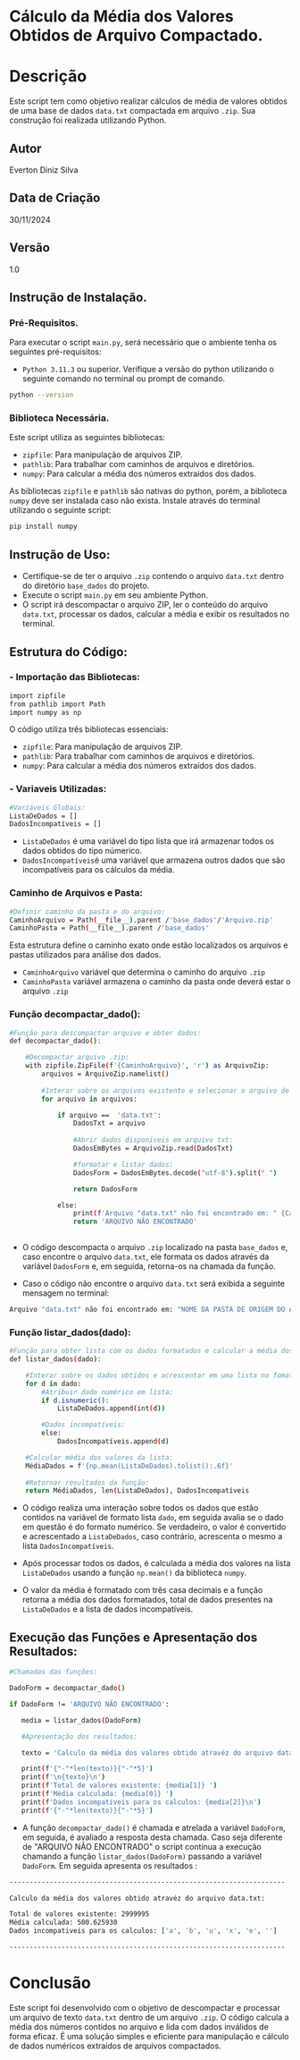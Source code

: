 # Cálculo da Média dos Valores Obtidos de Arquivo Compactado.

# Descrição
Este script tem como objetivo realizar cálculos de média de valores obtidos de uma base de dados `data.txt` compactada em arquivo `.zip`. Sua construção foi realizada utilizando Python.


## Autor
Everton Diniz Silva

## Data de Criação
30/11/2024

## Versão

1.0

## Instrução de Instalação.

### Pré-Requisitos.
Para executar o script `main.py`, será necessário que o ambiente tenha os seguintes pré-requisitos:

- `Python 3.11.3` ou superior.
Verifique a versão do python utilizando o seguinte comando no terminal ou prompt de comando.

```bash
python --version
```

### Biblioteca Necessária.
Este script utiliza as seguintes bibliotecas:

- `zipfile`: Para manipulação de arquivos ZIP.
- `pathlib`: Para trabalhar com caminhos de arquivos e diretórios.
- `numpy`: Para calcular a média dos números extraídos dos dados.

As bibliotecas `zipfile` e `pathlib` são nativas do python, porém, a biblioteca 
`numpy` deve ser instalada caso não exista. 
Instale através do terminal utilizando o seguinte script:

```bash
pip install numpy
```

## Instrução de Uso:

- Certifique-se de ter o arquivo `.zip` contendo o arquivo `data.txt` dentro do diretório `base_dados` do projeto.
- Execute o script `main.py` em seu ambiente Python.
- O script irá descompactar o arquivo ZIP, ler o conteúdo do arquivo `data.txt`, processar os dados, calcular a média e exibir os resultados no terminal.


## Estrutura do Código:
### - Importação das Bibliotecas:

```bash
import zipfile
from pathlib import Path
import numpy as np

```
O código utiliza três bibliotecas essenciais:

- `zipfile`: Para manipulação de arquivos ZIP.
- `pathlib`: Para trabalhar com caminhos de arquivos e diretórios.
- `numpy`: Para calcular a média dos números extraídos dos dados.

### - Variaveis Utilizadas:

```bash
#Variáveis Globais:
ListaDeDados = []
DadosIncompatíveis = []

```
- `ListaDeDados` é uma variável do tipo lista que irá armazenar todos os dados obtidos do tipo númerico.
- `DadosIncompatíveis`é uma variável que armazena outros dados que são incompatíveis para os cálculos da média.

### Caminho de Arquivos e Pasta:

```bash
#Definir caminho da pasta e do arquivo:
CaminhoArquivo = Path(__file__).parent /'base_dados'/'Arquivo.zip'
CaminhoPasta = Path(__file__).parent /'base_dados'

```
Esta estrutura define o caminho exato onde estão localizados os arquivos e pastas utilizados para análise dos dados.

- `CaminhoArquivo` variável que determina o caminho do arquivo `.zip`
- `CaminhoPasta` variável armazena o caminho da pasta onde deverá estar o arquivo `.zip`

### Função decompactar_dado(): 

```bash
#Função para descompactar arquivo e obter dados: 
def decompactar_dado():

    #Decompactar arquivo .zip:
    with zipfile.ZipFile(f'{CaminhoArquivo}', 'r') as ArquivoZip:    
        arquivos = ArquivoZip.namelist()
        
        #Interar sobre os arquivos existente e selecionar o arquivo de interesse:
        for arquivo in arquivos:

            if arquivo ==  'data.txt':
                DadosTxt = arquivo
            
                #Abrir dados disponiveis em arquivo txt:
                DadosEmBytes = ArquivoZip.read(DadosTxt)

                #formatar e listar dados:
                DadosForm = DadosEmBytes.decode("utf-8").split(" ")

                return DadosForm   

            else:
                print(f'Arquivo "data.txt" não foi encontrado em: " {CaminhoPasta} "')  
                return 'ARQUIVO NÃO ENCONTRADO' 
           
```
- O código descompacta o arquivo `.zip` localizado na pasta `base_dados` e, caso encontre o arquivo `data.txt`, ele formata os dados através da variável `DadosForm` e, em seguida, retorna-os na chamada da função.

- Caso o código não encontre o arquivo `data.txt` será exibida a seguinte mensagem no terminal:

```bash
Arquivo "data.txt" não foi encontrado em: "NOME DA PASTA DE ORIGEM DO ARQUIVO"
```


### Função listar_dados(dado):

```bash
#Função para obter lista com os dados formatados e calcular a média dos valores obtidos: 
def listar_dados(dado):

    #Interar sobre os dados obtidos e acrescentar em uma lista no fomato numérico inteiro:
    for d in dado:
        #Atribuir dado numérico em lista:
        if d.isnumeric():
            ListaDeDados.append(int(d))

        #Dados incompatíveis:
        else:
            DadosIncompatíveis.append(d)  

    #Calcular média dos valores da lista:
    MédiaDados = f'{np.mean(ListaDeDados).tolist():.6f}'
   
    #Retornar resultados da função:
    return MédiaDados, len(ListaDeDados), DadosIncompatíveis  
```
- O código realiza uma interação sobre todos os dados que estão contidos na variável de formato lista `dado`, em seguida avalia se o dado em questão 
é do formato numérico. Se verdadeiro, o valor é convertido e acrescentado a `ListaDeDados`, caso contrário, acrescenta o mesmo a lista `DadosIncompatíveis`.

- Após processar todos os dados, é calculada a média dos valores na lista `ListaDeDados` usando a função `np.mean()` da biblioteca `numpy`.

- O valor da média é formatado com três casa decimais e a função retorna a média dos dados formatados, total de dados presentes na `ListaDeDados` e a lista de
 dados incompatíveis. 


 ## Execução das Funções e Apresentação dos Resultados:

 ```bash
#Chamadas das funções: 

DadoForm = decompactar_dado()

if DadoForm != 'ARQUIVO NÃO ENCONTRADO':

    media = listar_dados(DadoForm)

    #Apresentação dos resultados:

    texto = 'Calculo da média dos valores obtido atravéz do arquivo data.txt:'

    print(f'{"-"*len(texto)}{"-"*5}')
    print(f'\n{texto}\n')
    print(f'Total de valores existente: {media[1]} ')
    print(f'Média calculada: {media[0]} ')
    print(f'Dados incompativeis para os calculos: {media[2]}\n')
    print(f'{"-"*len(texto)}{"-"*5}')

 ```

 - A função `decompactar_dado()` é chamada e atrelada a variável `DadoForm`, em
 seguida, é avaliado a resposta desta chamada. Caso seja diferente de "ARQUIVO NÃO ENCONTRADO" o script continua a execução chamando a função `listar_dados(DadoForm)` passando a variável `DadoForm`. Em seguida apresenta os resultados :

 ```bash
---------------------------------------------------------------------

Calculo da média dos valores obtido atravéz do arquivo data.txt:

Total de valores existente: 2999995 
Média calculada: 500.625930 
Dados incompativeis para os calculos: ['a', 'b', 'u', 'x', 'e', '']

---------------------------------------------------------------------
 ```

# Conclusão
Este script foi desenvolvido com o objetivo de descompactar e processar um arquivo de texto `data.txt` dentro de um arquivo `.zip`. O código calcula a média dos números contidos no arquivo e lida com dados inválidos de forma eficaz.
É uma solução simples e eficiente para manipulação e cálculo de dados numéricos extraídos de arquivos compactados.